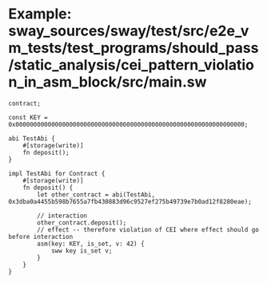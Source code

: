 # Example: sway_sources/sway/test/src/e2e_vm_tests/test_programs/should_pass/static_analysis/cei_pattern_violation_in_asm_block/src/main.sw

```sway
contract;

const KEY = 0x0000000000000000000000000000000000000000000000000000000000000000;

abi TestAbi {
    #[storage(write)]
    fn deposit();
}

impl TestAbi for Contract {
    #[storage(write)]
    fn deposit() {
        let other_contract = abi(TestAbi, 0x3dba0a4455b598b7655a7fb430883d96c9527ef275b49739e7b0ad12f8280eae);

        // interaction
        other_contract.deposit();
        // effect -- therefore violation of CEI where effect should go before interaction
        asm(key: KEY, is_set, v: 42) {
            sww key is_set v;
        }
    }
}

```
